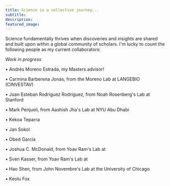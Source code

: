 ```yaml
---
title: Science is a collective journey...
subtitle: 
description:
featured_image:
---
```


Science fundamentally thrives when discoveries and insights are shared and built upon within a global community of scholars. I'm lucky to count the following people as my current collaborators:

<i>Work in progress</i>

<p><span>&#8226;</span> Andrés Moreno Estrada, my Masters advisor!</p>
<p><span>&#8226;</span> Carmina Barberena Jonás, from the Moreno Lab at LANGEBIO (CINVESTAV)</p>
<p><span>&#8226;</span> Juan Esteban Rodríguez Rodríguez, from Noah Rosenberg's Lab at Stanford</p>
<p><span>&#8226;</span> Mark Penjueli, from Aashish Jha's Lab at NYU Abu Dhabi</p>
<p><span>&#8226;</span> Kekoa Teparra</p>
<p><span>&#8226;</span> Jan Sokol</p>
<p><span>&#8226;</span> Obed García</p>
<p><span>&#8226;</span> Joshua C. McDonald, from Yoav Ram's Lab at </p>
<p><span>&#8226;</span> Sven Kasser, from Yoav Ram's Lab at </p>
<p><span>&#8226;</span> Hao Shen, from John Novembre's Lab at the University of Chicago</p>
<p><span>&#8226;</span> Keolu Fox</p>
